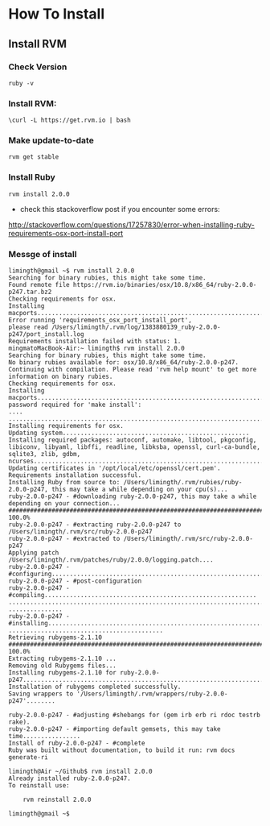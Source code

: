 # How To Install

## Install RVM

### Check Version

    ruby -v 

### Install RVM:

    \curl -L https://get.rvm.io | bash
  
### Make update-to-date 

    rvm get stable

### Install Ruby

    rvm install 2.0.0 
   
* check this stackoverflow post if you encounter some errors:

http://stackoverflow.com/questions/17257830/error-when-installing-ruby-requirements-osx-port-install-port
    
### Messge of install

    limingth@gmail ~$ rvm install 2.0.0
    Searching for binary rubies, this might take some time.
    Found remote file https://rvm.io/binaries/osx/10.8/x86_64/ruby-2.0.0-p247.tar.bz2
    Checking requirements for osx.
    Installing macports...................................................................................................................
    Error running 'requirements_osx_port_install_port',
    please read /Users/limingth/.rvm/log/1383880139_ruby-2.0.0-p247/port_install.log
    Requirements installation failed with status: 1.
    mingmatoMacBook-Air:~ limingth$ rvm install 2.0.0
    Searching for binary rubies, this might take some time.
    No binary rubies available for: osx/10.8/x86_64/ruby-2.0.0-p247.
    Continuing with compilation. Please read 'rvm help mount' to get more information on binary rubies.
    Checking requirements for osx.
    Installing macports..........................................................................................................................................................................................................................................................................................................................limingth password required for 'make install': 
    ....
    ..................................................................................................................................................................................................................................
    Installing requirements for osx.
    Updating system....................................................
    Installing required packages: autoconf, automake, libtool, pkgconfig, libiconv, libyaml, libffi, readline, libksba, openssl, curl-ca-bundle, sqlite3, zlib, gdbm, ncurses.......................................................................................................................................................
    Updating certificates in '/opt/local/etc/openssl/cert.pem'.
    Requirements installation successful.
    Installing Ruby from source to: /Users/limingth/.rvm/rubies/ruby-2.0.0-p247, this may take a while depending on your cpu(s)...
    ruby-2.0.0-p247 - #downloading ruby-2.0.0-p247, this may take a while depending on your connection...
    ######################################################################## 100.0%
    ruby-2.0.0-p247 - #extracting ruby-2.0.0-p247 to /Users/limingth/.rvm/src/ruby-2.0.0-p247
    ruby-2.0.0-p247 - #extracted to /Users/limingth/.rvm/src/ruby-2.0.0-p247
    Applying patch /Users/limingth/.rvm/patches/ruby/2.0.0/logging.patch....
    ruby-2.0.0-p247 - #configuring......................................................................................................................................................................................................................................................................................................................................................................................................................................................................................................
    ruby-2.0.0-p247 - #post-configuration
    ruby-2.0.0-p247 - #compiling...........................................................
    ...................................................................................................................................................................................................................................................................................................................................................................................................................................................................................................................................................
    ...............
    ruby-2.0.0-p247 - #installing..........................................................................................................
    ...........................................
    Retrieving rubygems-2.1.10
    ######################################################################## 100.0%
    Extracting rubygems-2.1.10 ...
    Removing old Rubygems files...
    Installing rubygems-2.1.10 for ruby-2.0.0-p247..................................................................................................................................................................................................................
    Installation of rubygems completed successfully.
    Saving wrappers to '/Users/limingth/.rvm/wrappers/ruby-2.0.0-p247'........
    
    ruby-2.0.0-p247 - #adjusting #shebangs for (gem irb erb ri rdoc testrb rake).
    ruby-2.0.0-p247 - #importing default gemsets, this may take time................
    Install of ruby-2.0.0-p247 - #complete 
    Ruby was built without documentation, to build it run: rvm docs generate-ri
    
    limingth@Air ~/Github$ rvm install 2.0.0
    Already installed ruby-2.0.0-p247.
    To reinstall use:
    
        rvm reinstall 2.0.0
    
    limingth@gmail ~$ 
    


